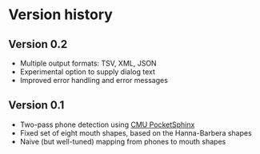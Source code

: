 # Version history

## Version 0.2

* Multiple output formats: TSV, XML, JSON
* Experimental option to supply dialog text
* Improved error handling and error messages

## Version 0.1

* Two-pass phone detection using [CMU PocketSphinx](http://cmusphinx.sourceforge.net/)
* Fixed set of eight mouth shapes, based on the Hanna-Barbera shapes
* Naive (but well-tuned) mapping from phones to mouth shapes